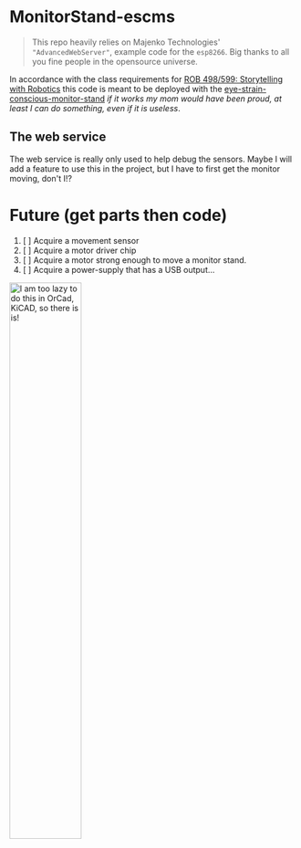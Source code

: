 # MonitorStand-escms

> This repo heavily relies on Majenko Technologies' `"AdvancedWebServer"`, example code for the `esp8266`.
> Big thanks to all you fine people in the opensource universe.


In accordance with the class requirements for [ROB 498/599: Storytelling with Robotics](https://storytelling.robotics.umich.edu/schedule) this code is meant to be deployed with the [eye-strain-conscious-monitor-stand](https://derivative-art.github.io/invest_in_futility/eye-strain-conscious-monitor-stand) _if it works my mom would have been proud, at least I can do something, even if it is useless_.



 
## The web service
The web service is really only used to help debug the sensors.  Maybe I will add a feature to use this in the project, but I have to first get the monitor moving, don't I!?



# Future (get parts then code)
1.  [ ] Acquire a movement sensor
1.  [ ] Acquire a motor driver chip
1.  [ ] Acquire a motor strong enough to move a monitor stand.
1.  [ ] Acquire a power-supply that has a USB output...



<img src="images/frizting.png"
     alt="I am too lazy to do this in OrCad, KiCAD, so there is is!"
     width="50%"  width="50%"
     />
